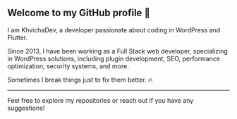 ## Welcome to my GitHub profile 👋

I am KhvichaDev, a developer passionate about coding in WordPress and Flutter.

Since 2013, I have been working as a Full Stack web developer, specializing in WordPress solutions, including plugin development, SEO, performance optimization, security systems, and more.

Sometimes I break things just to fix them better. 🔥

---

Feel free to explore my repositories or reach out if you have any suggestions!
